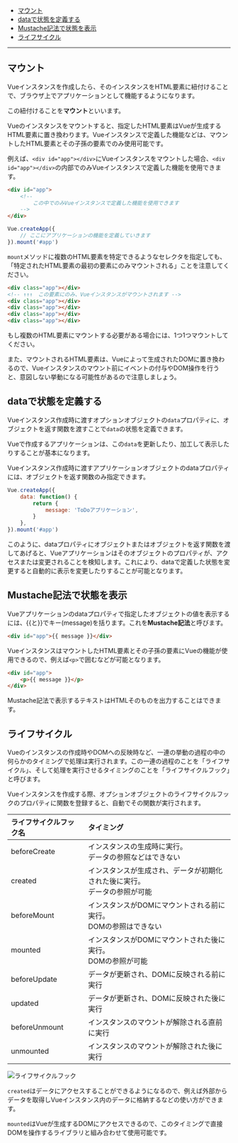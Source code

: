 - [マウント](#mount)
- [dataで状態を定義する](#data)
- [Mustache記法で状態を表示](#mustache)
- [ライフサイクル](#liftCycle)
---

マウント<div id="mount"></div>
-----------

Vueインスタンスを作成したら、そのインスタンスをHTML要素に紐付けることで、ブラウザ上でアプリケーションとして機能するようになります。

この紐付けることを**マウント**といいます。

Vueのインスタンスをマウントすると、指定したHTML要素はVueが生成するHTML要素に置き換わります。Vueインスタンスで定義した機能などは、マウントしたHTML要素とその子孫の要素でのみ使用可能です。

例えば、`<div id="app"></div>`にVueインスタンスをマウントした場合、`<div id="app"></div>`の内部でのみVueインスタンスで定義した機能を使用できます。

~~~HTML
<div id="app">
    <!--
        この中でのみVueインスタンスで定義した機能を使用できます
    -->
</div>
~~~

~~~javaScript
Vue.createApp({
    // ここにアプリケーションの機能を定義していきます
}).mount('#app')
~~~

`mount`メソッドに複数のHTML要素を特定できるようなセレクタを指定しても、「特定されたHTML要素の最初の要素にのみマウントされる」ことを注意してください。

~~~HTML
<div class="app"></div>
<!-- ↑↑↑　この要素にのみ、Vueインスタンスがマウントされます -->
<div class="app"></div>
<div class="app"></div>
<div class="app"></div>
<div class="app"></div>
~~~

もし複数のHTML要素にマウントする必要がある場合には、1つ1つマウントしてください。

また、マウントされるHTML要素は、Vueによって生成されたDOMに置き換わるので、Vueインスタンスのマウント前にイベントの付与やDOM操作を行うと、意図しない挙動になる可能性があるので注意しましょう。

dataで状態を定義する<div id="data"></div>
-----------------------

Vueインスタンス作成時に渡すオプションオブジェクトの`data`プロパティに、オブジェクトを返す関数を渡すことで`data`の状態を定義できます。

Vueで作成するアプリケーションは、この`data`を更新したり、加工して表示したりすることが基本になります。

Vueインスタンス作成時に渡すアプリケーションオブジェクトのdataプロパティには、オブジェクトを返す関数のみ指定できます。

~~~javaScript
Vue.createApp({
    data: function() {
        return {
            message: 'ToDoアプリケーション',
        }
    },
}).mount('#app')
~~~

このように、dataプロパティにオブジェクトまたはオブジェクトを返す関数を渡してあげると、Vueアプリケーションはそのオブジェクトのプロパティが、アクセスまたは変更されることを検知します。これにより、dataで定義した状態を変更すると自動的に表示を変更したりすることが可能となります。

Mustache記法で状態を表示<div id="mustache"></div>
------------------------------

Vueアプリケーションのdataプロパティで指定したオブジェクトの値を表示するには、{{と}}でキー(message)を括ります。これを**Mustache記法**と呼びます。

~~~HTML
<div id="app">{{ message }}</div>
~~~

VueインスタンスはマウントしたHTML要素とその子孫の要素にVueの機能が使用できるので、例えば`<p>`で囲むなどが可能となります。
~~~HTML
<div id="app">
    <p>{{ message }}</p>
</div>
~~~

Mustache記法で表示するテキストはHTMLそのものを出力することはできます。

ライフサイクル<div id="liftCycle"></div>
----------------

Vueのインスタンスの作成時やDOMへの反映時など、一連の挙動の過程の中の何らかのタイミングで処理は実行されます。この一連の過程のことを「ライフサイクル」、そして処理を実行させるタイミングのことを「ライフサイクルフック」と呼びます。

Vueインスタンスを作成する際、オプションオブジェクトのライフサイクルフックのプロパティに関数を登録すると、自動でその関数が実行されます。

| ライフサイクルフック名 | タイミング |
| :------------ | :--------------- |
| beforeCreate | インスタンスの生成時に実行。<br/>データの参照などはできない |
| created | インスタンスが生成され、データが初期化された後に実行。<br/>データの参照が可能 |
| beforeMount | インスタンスがDOMにマウントされる前に実行。<br/>DOMの参照はできない |
| mounted | インスタンスがDOMにマウントされた後に実行。<br/>DOMの参照が可能 |
| beforeUpdate | データが更新され、DOMに反映される前に実行 |
| updated | データが更新され、DOMに反映された後に実行 |
| beforeUnmount | インスタンスのマウントが解除される直前に実行 |
| unmounted | インスタンスのマウントが解除された後に実行 |

![ライフサイクルフック](https://v3.ja.vuejs.org/images/lifecycle.svg)

`created`はデータにアクセスすることができるようになるので、例えば外部からデータを取得しVueインスタンス内のデータに格納するなどの使い方ができます。

`mounted`はVueが生成するDOMにアクセスできるので、このタイミングで直接DOMを操作するライブラリと組み合わせて使用可能です。




